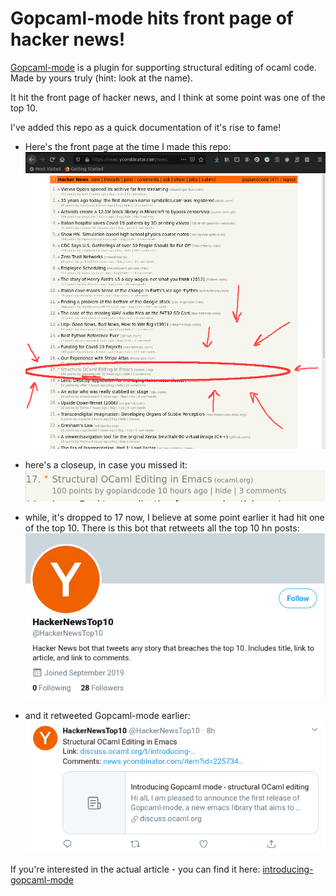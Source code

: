 # Gopcaml-mode hits front page of hacker news!

[Gopcaml-mode](https://gitlab.com/gopiandcode/gopcaml-mode) is a
plugin for supporting structural editing of ocaml code. Made by yours
truly (hint: look at the name).

It hit the front page of hacker news, and I think at some point was
one of the top 10.

I've added this repo as a quick documentation of it's rise to fame!

- Here's the front page at the time I made this repo:
![hn-top-10](https://raw.githubusercontent.com/Gopiandcode/hit-front-page-of-hacker-news/master/hacker-news-top.png)

- here's a closeup, in case you missed it:
![hn-gopcaml-mode](https://raw.githubusercontent.com/Gopiandcode/hit-front-page-of-hacker-news/master/hacker-news-top-closeup.png)

- while, it's dropped to 17 now, I believe at some point earlier it had hit one of the top 10. There is this bot that retweets all the top 10 hn posts:
![hn-top-10-bot](https://raw.githubusercontent.com/Gopiandcode/hit-front-page-of-hacker-news/master/hacker-news-bot.png)
- and it retweeted Gopcaml-mode earlier:
![hn-top-10-bot-rt](https://raw.githubusercontent.com/Gopiandcode/hit-front-page-of-hacker-news/master/hn-tweet.png)


If you're interested in the actual article - you can find it here: 
[introducing-gopcaml-mode](https://discuss.ocaml.org/t/introducing-gopcaml-mode-structural-ocaml-editing)

